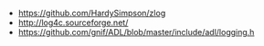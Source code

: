 - https://github.com/HardySimpson/zlog
- http://log4c.sourceforge.net/
- https://github.com/gnif/ADL/blob/master/include/adl/logging.h